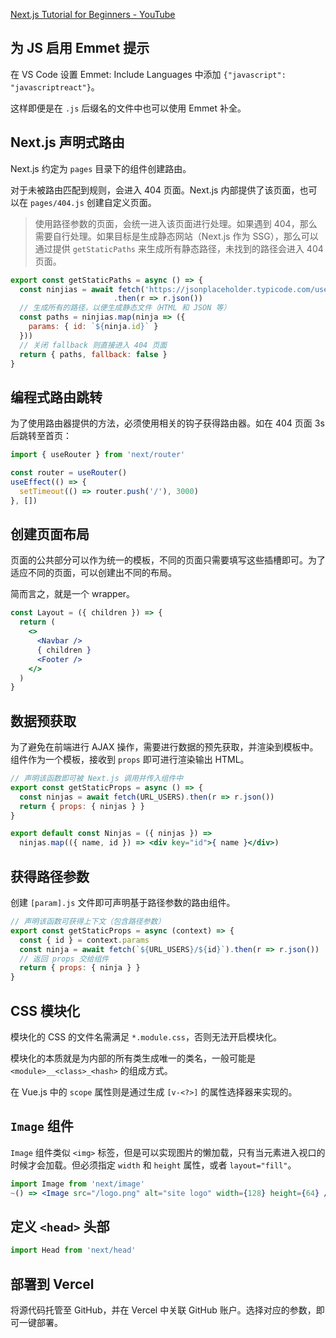 [Next.js Tutorial for Beginners - YouTube](https://www.youtube.com/playlist?list=PL4cUxeGkcC9g9gP2onazU5-2M-AzA8eBw)

## 为 JS 启用 Emmet 提示

在 VS Code 设置 Emmet: Include Languages 中添加 `{"javascript": "javascriptreact"}`。

这样即便是在 `.js` 后缀名的文件中也可以使用 Emmet 补全。

## Next.js 声明式路由

Next.js 约定为 `pages` 目录下的组件创建路由。

对于未被路由匹配到规则，会进入 404 页面。Next.js 内部提供了该页面，也可以在 `pages/404.js` 创建自定义页面。

> 使用路径参数的页面，会统一进入该页面进行处理。如果遇到 404，那么需要自行处理。如果目标是生成静态网站（Next.js 作为 SSG），那么可以通过提供 `getStaticPaths` 来生成所有静态路径，未找到的路径会进入 404 页面。

```jsx
export const getStaticPaths = async () => {
  const ninjias = await fetch('https://jsonplaceholder.typicode.com/users')
                       .then(r => r.json())
  // 生成所有的路径，以便生成静态文件（HTML 和 JSON 等）
  const paths = ninjias.map(ninja => ({
    params: { id: `${ninja.id}` }
  }))
  // 关闭 fallback 则直接进入 404 页面
  return { paths, fallback: false }
}
```

## 编程式路由跳转

为了使用路由器提供的方法，必须使用相关的钩子获得路由器。如在 404 页面 3s 后跳转至首页：

```jsx
import { useRouter } from 'next/router'

const router = useRouter()
useEffect(() => {
  setTimeout(() => router.push('/'), 3000)
}, [])
```

## 创建页面布局

页面的公共部分可以作为统一的模板，不同的页面只需要填写这些插槽即可。为了适应不同的页面，可以创建出不同的布局。

简而言之，就是一个 wrapper。

```jsx
const Layout = ({ children }) => {
  return (
    <>
      <Navbar />
      { children }
      <Footer />
    </>
  )
}
```

## 数据预获取

为了避免在前端进行 AJAX 操作，需要进行数据的预先获取，并渲染到模板中。组件作为一个模板，接收到 `props` 即可进行渲染输出 HTML。

```jsx
// 声明该函数即可被 Next.js 调用并传入组件中
export const getStaticProps = async () => {
  const ninjas = await fetch(URL_USERS).then(r => r.json())
  return { props: { ninjas } }
}

export default const Ninjas = ({ ninjas }) =>
  ninjas.map(({ name, id }) => <div key="id">{ name }</div>)
```

## 获得路径参数

创建 `[param].js` 文件即可声明基于路径参数的路由组件。

```jsx
// 声明该函数可获得上下文（包含路径参数）
export const getStaticProps = async (context) => {
  const { id } = context.params
  const ninja = await fetch(`${URL_USERS}/${id}`).then(r => r.json())
  // 返回 props 交给组件
  return { props: { ninja } }
}
```

## CSS 模块化

模块化的 CSS 的文件名需满足 `*.module.css`，否则无法开启模块化。

模块化的本质就是为内部的所有类生成唯一的类名，一般可能是 `<module>__<class>_<hash>` 的组成方式。

在 Vue.js 中的 `scope` 属性则是通过生成 `[v-<?>]` 的属性选择器来实现的。

## `Image` 组件

`Image` 组件类似 `<img>` 标签，但是可以实现图片的懒加载，只有当元素进入视口的时候才会加载。但必须指定 `width` 和 `height` 属性，或者 `layout="fill"`。

```jsx
import Image from 'next/image'
~() => <Image src="/logo.png" alt="site logo" width={128} height={64} />
```

## 定义 `<head>` 头部

```jsx
import Head from 'next/head'
```

## 部署到 Vercel

将源代码托管至 GitHub，并在 Vercel 中关联 GitHub 账户。选择对应的参数，即可一键部署。
